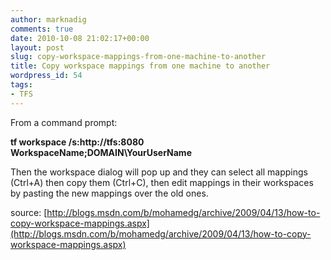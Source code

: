 ```yaml
---
author: marknadig
comments: true
date: 2010-10-08 21:02:17+00:00
layout: post
slug: copy-workspace-mappings-from-one-machine-to-another
title: Copy workspace mappings from one machine to another
wordpress_id: 54
tags:
- TFS
---
```


From a command prompt:

**tf workspace /s:http://tfs:8080 WorkspaceName;DOMAIN\YourUserName**

Then the workspace dialog will pop up and they can select all mappings (Ctrl+A) then copy them (Ctrl+C), then edit mappings in their workspaces by pasting the new mappings over the old ones.

source: [http://blogs.msdn.com/b/mohamedg/archive/2009/04/13/how-to-copy-workspace-mappings.aspx](http://blogs.msdn.com/b/mohamedg/archive/2009/04/13/how-to-copy-workspace-mappings.aspx)

